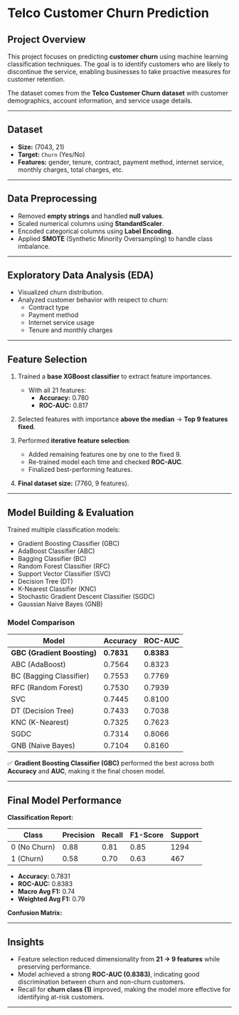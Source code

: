 # Telco Customer Churn Prediction  

## Project Overview  
This project focuses on predicting **customer churn** using machine learning classification techniques. The goal is to identify customers who are likely to discontinue the service, enabling businesses to take proactive measures for customer retention.  

The dataset comes from the **Telco Customer Churn dataset** with customer demographics, account information, and service usage details.  

---

## Dataset  
- **Size:** (7043, 21)  
- **Target:** `Churn` (Yes/No)  
- **Features:** gender, tenure, contract, payment method, internet service, monthly charges, total charges, etc.  

---

## Data Preprocessing  
- Removed **empty strings** and handled **null values**.  
- Scaled numerical columns using **StandardScaler**.  
- Encoded categorical columns using **Label Encoding**.  
- Applied **SMOTE** (Synthetic Minority Oversampling) to handle class imbalance.  

---

## Exploratory Data Analysis (EDA)  
- Visualized churn distribution.  
- Analyzed customer behavior with respect to churn:  
  - Contract type  
  - Payment method  
  - Internet service usage  
  - Tenure and monthly charges  

---

## Feature Selection  
1. Trained a **base XGBoost classifier** to extract feature importances.  
   - With all 21 features:  
     - **Accuracy:** 0.780  
     - **ROC-AUC:** 0.817  

2. Selected features with importance **above the median** → **Top 9 features fixed**.  

3. Performed **iterative feature selection**:  
   - Added remaining features one by one to the fixed 9.  
   - Re-trained model each time and checked **ROC-AUC**.  
   - Finalized best-performing features.  

4. **Final dataset size:** (7760, 9 features).  

---

## Model Building & Evaluation  
Trained multiple classification models:  
- Gradient Boosting Classifier (GBC)  
- AdaBoost Classifier (ABC)  
- Bagging Classifier (BC)  
- Random Forest Classifier (RFC)  
- Support Vector Classifier (SVC)  
- Decision Tree (DT)  
- K-Nearest Classifier (KNC)  
- Stochastic Gradient Descent Classifier (SGDC)  
- Gaussian Naive Bayes (GNB)  

### Model Comparison  

| Model | Accuracy | ROC-AUC |
|-------|----------|---------|
| **GBC (Gradient Boosting)** | **0.7831** | **0.8383** |
| ABC (AdaBoost)              | 0.7564     | 0.8323     |
| BC (Bagging Classifier)     | 0.7553     | 0.7769     |
| RFC (Random Forest)         | 0.7530     | 0.7939     |
| SVC                         | 0.7445     | 0.8100     |
| DT (Decision Tree)          | 0.7433     | 0.7038     |
| KNC (K-Nearest)             | 0.7325     | 0.7623     |
| SGDC                        | 0.7314     | 0.8066     |
| GNB (Naive Bayes)           | 0.7104     | 0.8160     |

✅ **Gradient Boosting Classifier (GBC)** performed the best across both **Accuracy** and **AUC**, making it the final chosen model.  

---

## Final Model Performance  

**Classification Report:**  

| Class | Precision | Recall | F1-Score | Support |
|-------|-----------|--------|----------|---------|
| 0 (No Churn) | 0.88 | 0.81 | 0.85 | 1294 |
| 1 (Churn)    | 0.58 | 0.70 | 0.63 | 467 |

- **Accuracy:** 0.7831  
- **ROC-AUC:** 0.8383  
- **Macro Avg F1:** 0.74  
- **Weighted Avg F1:** 0.79  

**Confusion Matrix:**  


---

## Insights  
- Feature selection reduced dimensionality from **21 → 9 features** while preserving performance.  
- Model achieved a strong **ROC-AUC (0.8383)**, indicating good discrimination between churn and non-churn customers.  
- Recall for **churn class (1)** improved, making the model more effective for identifying at-risk customers.  

---


